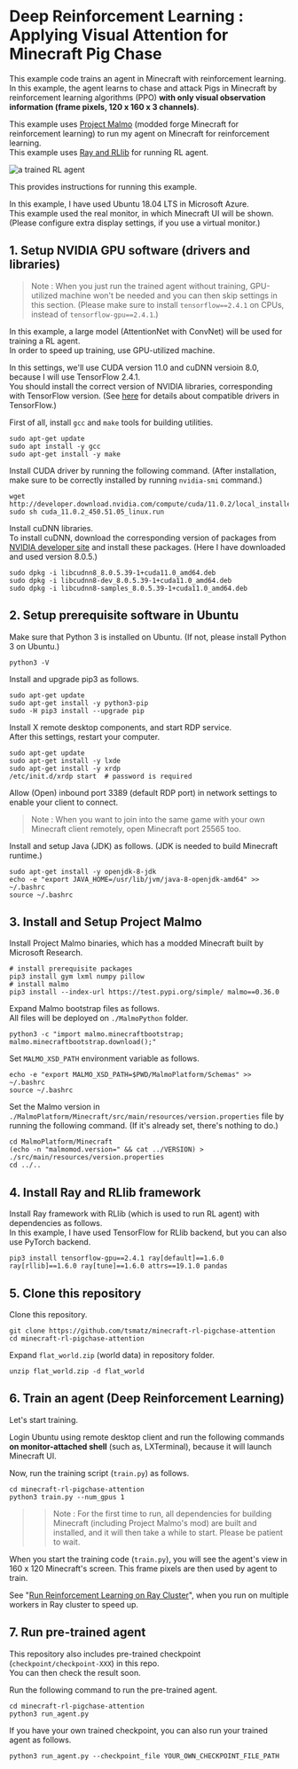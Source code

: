 # Deep Reinforcement Learning : Applying Visual Attention for Minecraft Pig Chase

This example code trains an agent in Minecraft with reinforcement learning.<br>
In this example, the agent learns to chase and attack Pigs in Minecraft by reinforcement learning algorithms (PPO) **with only visual observation information (frame pixels, 120 x 160 x 3 channels)**.

This example uses [Project Malmo](https://www.microsoft.com/en-us/research/project/project-malmo/) (modded forge Minecraft for reinforcement learning) to run my agent on Minecraft for reinforcement learning.<br>
This example uses [Ray and RLlib](https://docs.ray.io/en/latest/rllib.html) for running RL agent.

![a trained RL agent](https://tsmatz.files.wordpress.com/2021/11/20211111_trained_agent.gif)

This provides instructions for running this example.

In this example, I have used Ubuntu 18.04 LTS in Microsoft Azure.<br>
This example used the real monitor, in which Minecraft UI will be shown. (Please configure extra display settings, if you use a virtual monitor.)

## 1. Setup NVIDIA GPU software (drivers and libraries) ##

> Note : When you just run the trained agent without training, GPU-utilized machine won't be needed and you can then skip settings in this section. (Please make sure to install ```tensorflow==2.4.1``` on CPUs, instead of ```tensorflow-gpu==2.4.1```.)

In this example, a large model (AttentionNet with ConvNet) will be used for training a RL agent.<br>
In order to speed up training, use GPU-utilized machine.

In this settings, we'll use CUDA version 11.0 and cuDNN versioin 8.0, because I will use TensorFlow 2.4.1.<br>
You should install the correct version of NVIDIA libraries, corresponding with TensorFlow version. (See [here](https://www.tensorflow.org/install/source#gpu) for details about compatible drivers in TensorFlow.)

First of all, install ```gcc``` and ```make``` tools for building utilities.

```
sudo apt-get update
sudo apt install -y gcc
sudo apt-get install -y make
```

Install CUDA driver by running the following command. (After installation, make sure to be correctly installed by running ```nvidia-smi``` command.)

```
wget http://developer.download.nvidia.com/compute/cuda/11.0.2/local_installers/cuda_11.0.2_450.51.05_linux.run
sudo sh cuda_11.0.2_450.51.05_linux.run
```

Install cuDNN libraries.<br>
To install cuDNN, download the corresponding version of packages from [NVIDIA developer site](https://developer.nvidia.com/cudnn) and install these packages. (Here I have downloaded and used version 8.0.5.)

```
sudo dpkg -i libcudnn8_8.0.5.39-1+cuda11.0_amd64.deb
sudo dpkg -i libcudnn8-dev_8.0.5.39-1+cuda11.0_amd64.deb
sudo dpkg -i libcudnn8-samples_8.0.5.39-1+cuda11.0_amd64.deb
```

## 2. Setup prerequisite software in Ubuntu ##

Make sure that Python 3 is installed on Ubuntu. (If not, please install Python 3 on Ubuntu.)

```
python3 -V
```

Install and upgrade pip3 as follows.

```
sudo apt-get update
sudo apt-get install -y python3-pip
sudo -H pip3 install --upgrade pip
```

Install X remote desktop components, and start RDP service.<br>
After this settings, restart your computer.

```
sudo apt-get update
sudo apt-get install -y lxde
sudo apt-get install -y xrdp
/etc/init.d/xrdp start  # password is required
```

Allow (Open) inbound port 3389 (default RDP port) in network settings to enable your client to connect.

> Note : When you want to join into the same game with your own Minecraft client remotely, open Minecraft port 25565 too.

Install and setup Java (JDK) as follows. (JDK is needed to build Minecraft runtime.)

```
sudo apt-get install -y openjdk-8-jdk
echo -e "export JAVA_HOME=/usr/lib/jvm/java-8-openjdk-amd64" >> ~/.bashrc
source ~/.bashrc
```

## 3. Install and Setup Project Malmo ##

Install Project Malmo binaries, which has a modded Minecraft built by Microsoft Research.

```
# install prerequisite packages
pip3 install gym lxml numpy pillow
# install malmo
pip3 install --index-url https://test.pypi.org/simple/ malmo==0.36.0
```

Expand Malmo bootstrap files as follows.<br>
All files will be deployed on ```./MalmoPython``` folder.

```
python3 -c "import malmo.minecraftbootstrap; malmo.minecraftbootstrap.download();"
```

Set ```MALMO_XSD_PATH``` environment variable as follows.

```
echo -e "export MALMO_XSD_PATH=$PWD/MalmoPlatform/Schemas" >> ~/.bashrc
source ~/.bashrc
```

Set the Malmo version in ```./MalmoPlatform/Minecraft/src/main/resources/version.properties``` file by running the following command. (If it's already set, there's nothing to do.)

```
cd MalmoPlatform/Minecraft
(echo -n "malmomod.version=" && cat ../VERSION) > ./src/main/resources/version.properties
cd ../..
```

## 4. Install Ray and RLlib framework ##

Install Ray framework with RLlib (which is used to run RL agent) with dependencies as follows.<br>
In this example, I have used TensorFlow for RLlib backend, but you can also use PyTorch backend.

```
pip3 install tensorflow-gpu==2.4.1 ray[default]==1.6.0 ray[rllib]==1.6.0 ray[tune]==1.6.0 attrs==19.1.0 pandas
```

## 5. Clone this repository ##

Clone this repository.

```
git clone https://github.com/tsmatz/minecraft-rl-pigchase-attention
cd minecraft-rl-pigchase-attention
```

Expand ```flat_world.zip``` (world data) in repository folder.

```
unzip flat_world.zip -d flat_world
```

## 6. Train an agent (Deep Reinforcement Learning) ##

Let's start training.

Login Ubuntu using remote desktop client and run the following commands **on monitor-attached shell** (such as, LXTerminal), because it will launch Minecraft UI.

Now, run the training script (```train.py```) as follows.<br>

```
cd minecraft-rl-pigchase-attention
python3 train.py --num_gpus 1
```

>> Note : For the first time to run, all dependencies for building Minecraft (including Project Malmo's mod) are built and installed, and it will then take a while to start. Please be patient to wait.

When you start the training code (```train.py```), you will see the agent's view in 160 x 120 Minecraft's screen. This frame pixels are then used by agent to train.

See "[Run Reinforcement Learning on Ray Cluster](https://tsmatz.wordpress.com/2021/10/08/rllib-reinforcement-learning-multiple-machines-ray-cluster/)", when you run on multiple workers in Ray cluster to speed up.

## 7. Run pre-trained agent

This repository also includes pre-trained checkpoint (```checkpoint/checkpoint-XXX```) in this repo.<br>
You can then check the result soon.

Run the following command to run the pre-trained agent.

```
cd minecraft-rl-pigchase-attention
python3 run_agent.py
```

If you have your own trained checkpoint, you can also run your trained agent as follows.

```
python3 run_agent.py --checkpoint_file YOUR_OWN_CHECKPOINT_FILE_PATH
```
